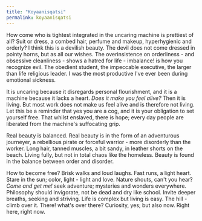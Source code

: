 ```yaml
---
title: "Koyaanisqatsi"
permalink: koyaanisqatsi
---
```


How come who is tightest integrated in the uncaring machine is prettiest of all? Suit or dress, a combed hair, perfume and makeup, hyperhygienic and orderly? I think this is a devilish beauty. The devil does not come dressed in pointy horns, but as all our wishes. The overinsistence on orderliness - and obsessive cleanliness - shows a hatred for life - imbalance! is how you recognize evil. The obedient student, the impeccable executive, the larger than life religious leader. I was the most productive I've ever been during emotional sickness.

It is uncaring because it disregards personal flourishment, and it is a machine because it lacks a heart. *Does it make you feel alive?* Then it is living. But most work does not make us feel alive and is therefore not living. Let this be a reminder that yes you are a cog, and it is your obligation to set yourself free. That whilst enslaved, there is hope; every day people are liberated from the machine's suffocating grip.

Real beauty is balanced. Real beauty is in the form of an adventurous journeyer, a rebellious pirate or forceful warrior - more disorderly than the worker. Long hair, tanned muscles, a bit sandy, in leather shorts on the beach. Living fully, but not in total chaos like the homeless. Beauty is found in the balance between order and disorder.

How to become free? Brisk walks and loud laughs. Fast runs, a light heart. Stare in the sun; color, light - light and love. Nature shouts, can't you hear? *Come and get me!* seek adventure; mysteries and wonders everywhere. Philosophy should invigorate, not be dead and dry like school. Invite deeper breaths, seeking and striving. Life is complex but living is easy. The hill - climb over it. There! what's over there? Curiosity, yes; but also now. Right here, right now.
